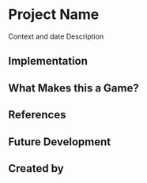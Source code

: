 # Project Name
Context and date
Description

## Implementation

## What Makes this a Game?

## References

## Future Development

## Created by
